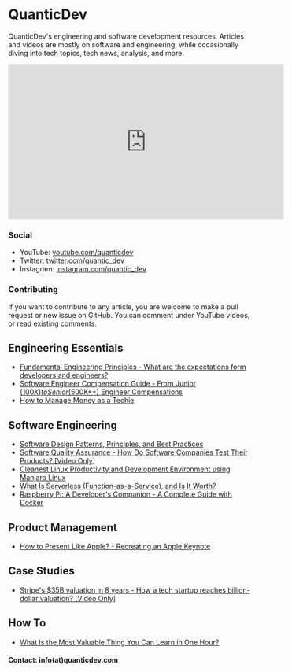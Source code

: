 # QuanticDev
QuanticDev's engineering and software development resources.
Articles and videos are mostly on software and engineering, while occasionally diving into tech topics, tech news, analysis, and more.

<p><iframe width="560" height="315" src="https://www.youtube.com/embed/7CC8d-AbQv8" frameborder="0" allow="accelerometer; autoplay; encrypted-media; gyroscope; picture-in-picture" allowfullscreen></iframe></p>

### Social
* YouTube: [youtube.com/quanticdev](https://www.youtube.com/quanticdev)
* Twitter: [twitter.com/quantic_dev](https://twitter.com/quantic_dev)
* Instagram: [instagram.com/quantic_dev](https://www.instagram.com/quantic_dev)

### Contributing
If you want to contribute to any article, you are welcome to make a pull request or new issue on GitHub. You can comment under YouTube videos, or read existing comments.

## Engineering Essentials
* [Fundamental Engineering Principles - What are the expectations form developers and engineers?](articles/engineering-principles)
* [Software Engineer Compensation Guide - From Junior ($100K) to Senior ($500K++) Engineer Compensations](articles/software-engineer-compensation-guide)
* [How to Manage Money as a Techie](articles/how-to-manage-money)

## Software Engineering
* [Software Design Patterns, Principles, and Best Practices](articles/software-design-patterns)
* [Software Quality Assurance - How Do Software Companies Test Their Products? [Video Only]](https://www.youtube.com/watch?v=ztb8HNc2kCU)
* [Cleanest Linux Productivity and Development Environment using Manjaro Linux](articles/manjaro-linux-productivity-machine)
* [What Is Serverless (Function-as-a-Service), and Is It Worth?](articles/serverless)
* [Raspberry Pi: A Developer's Companion - A Complete Guide with Docker](articles/raspberry-pi-guide-for-developers)

## Product Management
* [How to Present Like Apple? - Recreating an Apple Keynote](articles/how-to-present-like-apple)

## Case Studies
* [Stripe's $35B valuation in 8 years - How a tech startup reaches billion-dollar valuation? [Video Only]](https://www.youtube.com/watch?v=nlFAbBvu7hA)

## How To
* [What Is the Most Valuable Thing You Can Learn in One Hour?](articles/most-valuable-thing-to-learn-in-one-hour)

#### Contact: info(at)quanticdev.com
